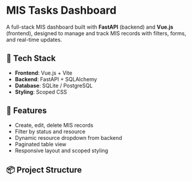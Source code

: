 # MIS Tasks Dashboard

A full-stack MIS dashboard built with **FastAPI** (backend) and **Vue.js** (frontend), designed to manage and track MIS records with filters, forms, and real-time updates.

## 🔧 Tech Stack

- **Frontend**: Vue.js + Vite
- **Backend**: FastAPI + SQLAlchemy
- **Database**: SQLite / PostgreSQL
- **Styling**: Scoped CSS

## 🚀 Features

- Create, edit, delete MIS records
- Filter by status and resource
- Dynamic resource dropdown from backend
- Paginated table view
- Responsive layout and scoped styling

## 📦 Project Structure

